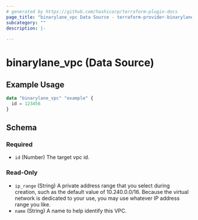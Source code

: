 ```yaml
---
# generated by https://github.com/hashicorp/terraform-plugin-docs
page_title: "binarylane_vpc Data Source - terraform-provider-binarylane"
subcategory: ""
description: |-
  
---
```


# binarylane_vpc (Data Source)



## Example Usage

```terraform
data "binarylane_vpc" "example" {
  id = 123456
}
```

<!-- schema generated by tfplugindocs -->
## Schema

### Required

- `id` (Number) The target vpc id.

### Read-Only

- `ip_range` (String) A private address range that you select during creation, such as the default value of 10.240.0.0/16. Because the virtual network is dedicated to your use, you may use whatever IP address range you like.
- `name` (String) A name to help identify this VPC.
